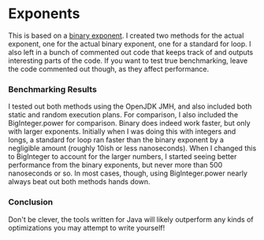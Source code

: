 # Exponents
This is based on a [binary exponent](https://cp-algorithms.com/algebra/binary-exp.html).
I created two methods for the actual exponent,
one for the actual binary exponent, one for a standard for loop.
I also left in a bunch of commented out code that keeps track of and outputs interesting
parts of the code.  If you want to test true benchmarking, leave the code commented out though,
as they affect performance. 

### Benchmarking Results
I tested out both methods using the OpenJDK JMH, and also included both static and random execution plans.
For comparison, I also included the BigInteger.power for comparison.  Binary does indeed work faster, but only
with larger exponents.  Initially when I was doing this with integers and longs, a standard for loop ran faster than
the binary exponent by a negligible amount (roughly 10ish or less nanoseconds).  When I changed this to BigInteger
to account for the larger numbers, I started seeing better performance from the binary exponents, but never more than
500 nanoseconds or so.  In most cases, though, using BigInteger.power nearly always beat out both methods hands down.

### Conclusion
Don't be clever, the tools written for Java will likely outperform any kinds of optimizations you may attempt to write
yourself!
